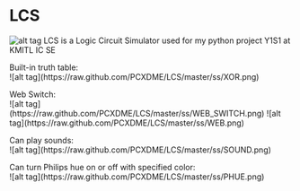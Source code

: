 LCS
===
![alt tag](https://raw.github.com/PCXDME/LCS/master/ss/Main.png)
LCS is a Logic Circuit Simulator used for my python project Y1S1 at KMITL IC SE

<dl>
	<dt>Built-in truth table:</dt>
	![alt tag](https://raw.github.com/PCXDME/LCS/master/ss/XOR.png)
</dl>

<dl>
	<dt>Web Switch:</dt>
	![alt tag](https://raw.github.com/PCXDME/LCS/master/ss/WEB_SWITCH.png)
	![alt tag](https://raw.github.com/PCXDME/LCS/master/ss/WEB.png)
</dl>

<dl>
	<dt>Can play sounds:</dt>
	![alt tag](https://raw.github.com/PCXDME/LCS/master/ss/SOUND.png)
</dl>

<dl>
	<dt>Can turn Philips hue on or off with specified color:</dt>
	![alt tag](https://raw.github.com/PCXDME/LCS/master/ss/PHUE.png)
</dl>
